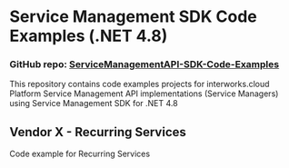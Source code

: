 # Service Management SDK Code Examples (.NET 4.8)
### GitHub repo: [ServiceManagementAPI-SDK-Code-Examples](./README.md)

This repository contains code examples projects for interworks.cloud Platform Service Management API implementations (Service Managers) using Service Management SDK for .NET 4.8

## Vendor X - Recurring Services
Code example for Recurring Services
